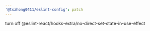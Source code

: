 ```yaml
---
'@tszhong0411/eslint-config': patch
---
```


turn off @eslint-react/hooks-extra/no-direct-set-state-in-use-effect

